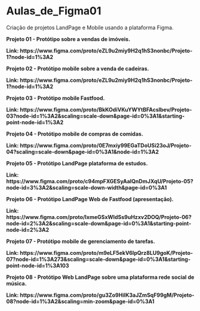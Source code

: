 # Aulas_de_Figma01
Criação de projetos LandPage e Mobile usando a plataforma Figma.

<b><p> Projeto 01 - Protótipo sobre a vendas de imóveis.
<p>Link: https://www.figma.com/proto/eZL9u2miy9H2q1hS3nonbc/Projeto-1?node-id=1%3A2 <p/>
<p> Projeto 02 - Protótipo mobile sobre a venda de cadeiras.
<p>Link: https://www.figma.com/proto/eZL9u2miy9H2q1hS3nonbc/Projeto-1?node-id=1%3A2 <p/>
<p> Projeto 03 - Protótipo mobile Fastfood.
<p>Link: https://www.figma.com/proto/BkKOdiVKuYWYtBFAcslbev/Projeto-03?node-id=1%3A2&scaling=scale-down&page-id=0%3A1&starting-point-node-id=1%3A2 <p/>
<p> Projeto 04 - Protótipo mobile de compras de comidas.
<p>Link: https://www.figma.com/proto/0E7mxiy99EGaTDoUSi23oJ/Projeto-04?scaling=scale-down&page-id=0%3A1&node-id=1%3A2 <p/>
<p> Projeto 05 - Protótipo LandPage plataforma de estudos.
<p>Link: https://www.figma.com/proto/c94mpFXGESyAaIQnDmJXqU/Projeto-05?node-id=3%3A2&scaling=scale-down-width&page-id=0%3A1 <p/>
<p> Projeto 06 - Protótipo LandPage Web de Fastfood (apresentação).
<p>Link: https://www.figma.com/proto/IxmeGSxWIdSs9uHzxv2DOQ/Projeto-06?node-id=2%3A2&scaling=scale-down&page-id=0%3A1&starting-point-node-id=2%3A2 <p/>
<p> Projeto 07 - Protótipo mobile de gerenciamento de tarefas.
<p>Link: https://www.figma.com/proto/m9eLF5ekV6lpQrz8LU9goK/Projeto-07?node-id=1%3A273&scaling=scale-down&page-id=0%3A1&starting-point-node-id=1%3A103 <p/>
<p> Projeto 08 - Protótipo Web LandPage sobre uma plataforma rede social de música.
<p>Link: https://www.figma.com/proto/gu3Zo9HiIK3aJZmSqF99gM/Projeto-08?node-id=1%3A2&scaling=min-zoom&page-id=0%3A1 <p/>
